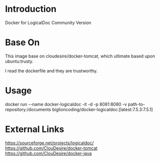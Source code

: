 Introduction
============
Docker for LogicalDoc Community Version

Base On
==========
This image base on cloudesire/docker-tomcat, which ultimate based upon ubuntu:trusty.

I read the dockerfile and they are trustworthy. 


Usage
=====
docker run --name docker-logicaldoc -it -d -p 8081:8080 -v path-to-repository:/documents biglioncoding/docker-logicaldoc:[latest:7.5.3:7.5.1]

External Links
==============
https://sourceforge.net/projects/logicaldoc/
https://github.com/ClouDesire/docker-tomcat
https://github.com/ClouDesire/docker-java
